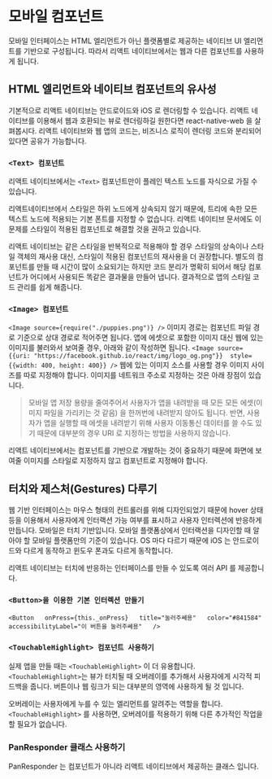 # 모바일 컴포넌트

모바일 인터페이스는 HTML 엘리먼트가 아닌 플랫폼별로 제공하는 네이티브 UI 엘리먼트를 기반으로 구성됩니다. 따라서 리액트 네이티브에서는 웹과 다른 컴포넌트를 사용하게 됩니다. 

## HTML 엘리먼트와 네이티브 컴포넌트의 유사성

기본적으로 리액트 네이티브는 안드로이드와 iOS 로 렌더링할 수 있습니다. 리액트 네이티브를 이용해서 웹과 호환되는 뷰로 렌더링하길 원한다면 react-native-web 을 살펴봅시다. 리액트 네이티브와 웹 앱의 코드는, 비즈니스 로직이 렌더링 코드와 분리되어 있다면 공유가 가능합니다. 

### ``<Text> 컴포넌트``
리액트 네이티브에서는 ``<Text>`` 컴포넌트만이 플레인 텍스트 노드를 자식으로 가질 수 있습니다. 

리액트네이티브에서 스타일은 하위 노드에게 상속되지 않기 때문에, 트리에 속한 모든 텍스트 노드에 적용되는 기본 폰트를 지정할 수 없습니다. 리액트 네이티브 문서에도 이 문제를 스타일이 적용된 컴포넌트로 해결할 것을 권하고 있습니다. 

리액트 네이티브는 같은 스타일을 반복적으로 적용해야 할 경우 스타일의 상속이나 스타일 객체의 재사용 대신, 스타일이 적용된 컴포넌트의 재사용을 더 권장합니다. 별도의 컴포넌트를 만들 때 시간이 많이 소요되기는 하지만 코드 분리가 명확히 되어서 해당 컴포넌트가 어디에서 사용되든 똑같은 결과물을 만들어 냅니다. 결과적으로 앱의 스타일 코드 관리를 쉽게 해줍니다. 

### ``<Image> 컴포넌트``
``<Image source={require("./puppies.png")} />``
이미지 경로는 컴포넌트 파일 경로 기준으로 상대 경로로 적어주면 됩니다. 
앱에 에셋으로 포함한 이미지 대신 웹에 있는 이미지를 불러와서 보여줄 경우, 아래와 같이 작성하면 됩니다.
``<Image source={{uri: "https://facebook.github.io/react/img/logo_og.png"}}  style={{width: 400, height: 400}} />``
웹에 있는 이미지 소스를 사용할 경우 이미지 사이즈를 따로 지정해야 합니다. 
이미지를 네트워크 주소로 지정하는 것은 아래 장점이 있습니다.
> 모바일 앱 저장 용량을 줄여주어서 사용자가 앱을 내려받을 때 모든 모든 에셋(이미지 파일을 가리키는 것 같음) 을 한꺼번에 내려받지 않아도 됩니다. 반면, 사용자가 앱을 실행할 때 에셋을 내려받기 위해 사용자 이동통신 데이터를 쓸 수도 있기 때문에 대부분의 경우 URI 로 지정하는 방법을 사용하지 않습니다. 

리액트 네이티브에서는 컴포넌트를 기반으로 개발하는 것이 중요하기 때문에 화면에 보여줄 이미지를 스타일로 지정하지 않고 컴포넌트로 지정해야 합니다. 

## 터치와 제스처(Gestures) 다루기
웹 기반 인터페이스는 마우스 형태의 컨트롤러를 위해 디자인되었기 때문에 hover 상태 등을 이용해서 사용자에게 인터랙션 가능 여부를 표시하고 사용자 인터렉션에 반응하게 만듭니다. 
모바일은 터치 기반입니다. 모바일 플랫폼상에서 인터랙션을 디자인할 때 알아야 할 모바일 플랫폼만의 기준이 있습니다. OS 마다 다르기 때문에 iOS 는 안드로이드와 다르게 동작하고 윈도우 폰과도 다르게 동작합니다. 

리액트 네이티브는 터치에 반응하는 인터페이스를 만들 수 있도록 여러 API 를 제공합니다. 

### ``<Button>을 이용한 기본 인터렉션 만들기``
``<Button  
  onPress={this._onPress}  
  title="눌러주쎄용"  
  color="#841584"  
  accessibilityLabel="이 버튼을 눌러주쎄용"  
/>``

### ``<TouchableHighlight> 컴포넌트 사용하기``
실제 앱을 만들 때는 ``<TouchableHighlight>`` 이 더 유용합니다.
``<TouchableHighlight>``는 뷰가 터치될 때 오버레이를 추가해서 사용자에게 시각적 피드백을 줍니다. 버튼이나 웹 링크가 되는 대부분의 영역에 사용하게 될 것 입니다. 

오버레이는 사용자에게 누를 수 있는 엘리먼트를 알려주는 역할을 합니다. ``<TouchableHighlight>`` 를 사용하면, 오버레이를 적용하기 위해 다른 추가적인 작업을 할 필요가 없습니다. 

### PanResponder 클래스 사용하기
PanResponder 는 컴포넌트가 아니라 리액트 네이티브에서 제공하는 클래스 입니다. 
<!--stackedit_data:
eyJoaXN0b3J5IjpbLTE0NjY1NzkxNiwxNDAwODM3MTM1LC0xOT
kyMDc1MzUwLC0xMjkwMDgzMjk2LC03ODQzNTc0ODMsMTM5Mzg1
NTUwNywxMTA3MjM0MjUsNDg2OTY1MjQsLTQwMTQzNjEwMSwtMT
U5Nzk0NjI2MCwzMjExMDY3OTQsMTIzNjU0MTkwOCwtNjI1NjA2
OSw5MjMwMTYwMTMsNDY2MDcyMzA1LDQ2NjA3MjMwNSw2ODc2MT
YxMzMsLTE0NTE0NDcwMiwtMTc4MzUwMDQxNiwtMjA2OTYwNDgx
OF19
-->